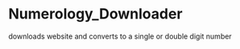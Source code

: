 Numerology_Downloader
=====================

downloads website and converts to a single or double digit number
